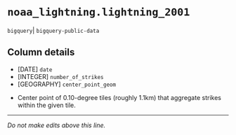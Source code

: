 # `noaa_lightning.lightning_2001`
`bigquery`| `bigquery-public-data`

## Column details
* [DATE]      `date`
* [INTEGER]   `number_of_strikes`
* [GEOGRAPHY] `center_point_geom`
 - Center point of 0.10-degree tiles (roughly 1.1km) that aggregate strikes within the given tile.

-------------------------------------------------------------------------------
*Do not make edits above this line.*
